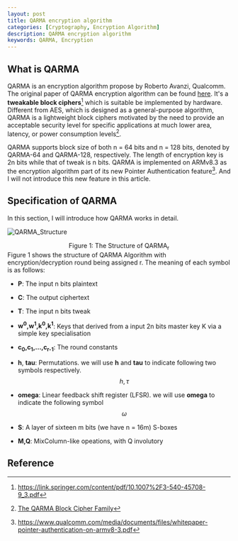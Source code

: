```yaml
---
layout: post
title: QARMA encryption algorithm
categories: [Cryptography, Encryption Algorithm]
description: QARMA encryption algorithm 
keywords: QARMA, Encryption
---
```


## What is QARMA

QARMA is an encryption algorithm propose by Roberto Avanzi, Qualcomm. The original paper of QARMA encryption algorithm can be found [here](https://eprint.iacr.org/2016/444.pdf). It's a **tweakable block ciphers**[^note2]  which is suitable be implemented by hardware. Different from AES, which is designed as a general-purpose algorithm, QARMA is a lightweight block ciphers motivated by the need to provide an acceptable security level for specific applications at much lower area, latency, or power consumption levels[^note1].  

QARMA supports block size of both n = 64 bits and n = 128 bits, denoted by QARMA-64 and QARMA-128, respectively. The length of encryption key is 2n bits while that of tweak is n bits. QARMA is implemented on ARMv8.3 as the encryption algorithm part of its new Pointer Authentication feature[^note3]. And I will not introduce this new feature in this article.



## Specification of QARMA

In this section, I will introduce how QARMA works in detail.

![QARMA_Structure](/home/cliff/Documents/SimonSungm.github.io/image/QARMA/QARMA_Structure.png)

<center>Figure 1: The Structure of QARMA<sub>r</sub></center>
Figure 1 shows the structure of QARMA Algorithm with encryption/decryption round being assigned r. The meaning of each symbol is as follows:

- **P**: The input n bits plaintext

- **C**: The output ciphertext

- **T**: The input n bits tweak

- **w<sup>0</sup>,w<sup>1</sup>,k<sup>0</sup>,k<sup>1</sup>**: Keys that derived from a input 2n bits master key K via a simple key specialisation

- **c<sub>0</sub>,c<sub>1</sub>,...,c<sub>r-1</sub>**: The round constants

- **h**, **tau**: Permutations. we will use **h** and **tau** to indicate following two symbols respectively.
$$
h,\tau
$$
- **omega**: Linear feedback shift register (LFSR). we will use **omega** to indicate the following symbol
  $$
  \omega
  $$
  
- **S**: A layer of sixteen m bits (we have n = 16m) S-boxes
  
- **M,Q**: MixColumn-like opeations, with Q involutory







## Reference

[^note1]: [The QARMA Block Cipher Family](https://eprint.iacr.org/2016/444.pdf)
[^note2]: https://link.springer.com/content/pdf/10.1007%2F3-540-45708-9_3.pdf
[^note3]: https://www.qualcomm.com/media/documents/files/whitepaper-pointer-authentication-on-armv8-3.pdf